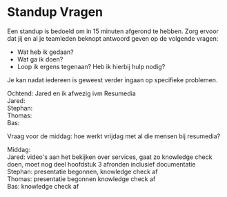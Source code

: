 # Standup Vragen

Een standup is bedoeld om in 15 minuten afgerond te hebben. Zorg ervoor dat jij en al je teamleden beknopt antwoord geven op de volgende vragen:

- Wat heb ik gedaan?
- Wat ga ik doen?
- Loop ik ergens tegenaan? Heb ik hierbij hulp nodig?

Je kan nadat iedereen is geweest verder ingaan op specifieke problemen.

Ochtend: Jared en ik afwezig ivm Resumedia  
Jared:  
Stephan:  
Thomas:  
Bas:  

Vraag voor de middag: hoe werkt vrijdag met al die mensen bij resumedia?

Middag:  
Jared: video's aan het bekijken over services, gaat zo knowledge check doen, moet nog deel hoofdstuk 3 afronden inclusief documentatie   
Stephan: presentatie begonnen, knowledge check af  
Thomas: presentatie begonnen knowledge check af  
Bas:  knowledge check af  